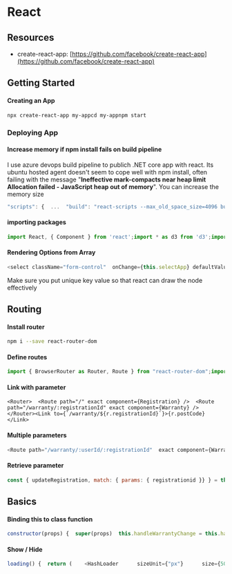 # React

## Resources

* create-react-app: [https://github.com/facebook/create-react-app](https://github.com/facebook/create-react-app)

## Getting Started

#### Creating an App

```bash
npx create-react-app my-appcd my-appnpm start
```

### Deploying App

#### Increase memory if npm install fails on build pipeline

I use azure devops build pipeline to publich .NET core app with react. Its ubuntu hosted agent doesn't seem to cope well with npm install, often failing with the message "**Ineffective mark-compacts near heap limit Allocation failed - JavaScript heap out of memory**". You can increase the memory size

```javascript
"scripts": {  ...  "build": "react-scripts --max_old_space_size=4096 build",  ...},
```

#### importing packages

```javascript
import React, { Component } from 'react';import * as d3 from 'd3';import * as d3Graphviz from 'd3-graphviz';
```

#### Rendering Options from Array

```typescript
<select className="form-control"  onChange={this.selectApp} defaultValue={''} >  <option value="">All apps</option>  {    JsonToDotConverter.getAppNames()      .map((name: string) => <option key={name}>{name}</option> )   }</select>
```

Make sure you put unique key value so that react can draw the node effectively

## Routing

#### Install router

```bash
npm i --save react-router-dom
```

#### Define routes

```javascript
import { BrowserRouter as Router, Route } from "react-router-dom";import Registration from './pages/Registration'  render() {    return (      <Router>        <Route path="/" exact component={Registration} />      </Router>    )  }
```

#### Link with parameter

```markup
<Router>  <Route path="/" exact component={Registration} />  <Route path="/warranty/:registrationId" exact component={Warranty} /></Router><Link to={`/warranty/${r.registrationId}`}>{r.postCode}</Link>
```

#### Multiple parameters

```javascript
<Route path="/warranty/:userId/:registrationId"  exact component={Warranty} /><Link to={`/warranty/${r.userId}/${r.registrationId}`}>  {r.postCode}</Link>
```

#### Retrieve parameter

```javascript
const { updateRegistration, match: { params: { registrationid }} } = this.propsupdateRegistration({ registrationid,   warrantyYear: this.state.warrantyYear,  warrantyDate: this.state.warrantyDate  })
```

## Basics

#### Binding this to class function

```javascript
constructor(props) {  super(props)  this.handleWarrantyChange = this.handleWarrantyChange.bind(this)handleWarrantyChange(event) {  const year = parseInt(event.target.value)  this.setState({     warrantyYear : year,    warrantyDate : moment().add(year, 'year').format('DD/MM/YYYY')   })}
```

#### Show / Hide

```javascript
loading() {  return (    <HashLoader      sizeUnit={"px"}      size={50}      color={'#123abc'}      loading={true}    />  )}showForm() {  const { registrations } = this.props  const { firstName, lastName, postCode, installationDate, serialNumber, model } = registrations[0]  return (    <form>      <div className="form-row">        <div className="form-group col-md-4">          <label>First name</label>          <input type="text" className="form-control" readOnly value={firstName} />{(registrations.length === 0)   ? this.loading()   : this.showForm()}
```



